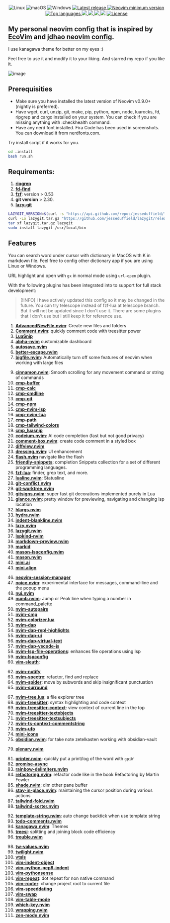 <div align="center">
<p>
    <a>
      <img alt="Linux" src="https://img.shields.io/badge/Linux-%23.svg?style=flat-square&logo=linux&color=FCC624&logoColor=black" />
    </a>
    <a>
      <img alt="macOS" src="https://img.shields.io/badge/macOS-%23.svg?style=flat-square&logo=apple&color=000000&logoColor=white" />
    </a>
    <a>
      <img alt="Windows" src="https://img.shields.io/badge/Windows-%23.svg?style=flat-square&logo=windows&color=0078D6&logoColor=white" />
    </a>
    <a href="https://github.com/destngx/nvim-config/releases/latest">
      <img alt="Latest release" src="https://img.shields.io/github/v/release/jdhao/nvim-config" />
    </a>
    <a href="https://github.com/neovim/neovim/releases/tag/stable">
      <img src="https://img.shields.io/badge/Neovim-0.10.0-blueviolet.svg?style=flat-square&logo=Neovim&logoColor=green" alt="Neovim minimum version"/>
    </a>
    <a href="https://github.com/destngx/nvim-config/search?l=vim-script">
      <img src="https://img.shields.io/github/languages/top/destngx/nvim-config" alt="Top languages"/>
    </a>
    <a href="https://github.com/destngx/nvim-config/graphs/commit-activity">
      <img src="https://img.shields.io/github/commit-activity/m/destngx/nvim-config?style=flat-square" />
    </a>
    <a href="https://github.com/destngx/nvim-config/releases/tag/v0.9.5">
      <img src="https://img.shields.io/github/commits-since/destngx/nvim-config/v0.9.5?style=flat-square" />
    </a>
    <a href="https://github.com/destngx/nvim-config/graphs/contributors">
      <img src="https://img.shields.io/github/contributors/destngx/nvim-config?style=flat-square" />
    </a>
    <a>
      <img src="https://img.shields.io/github/repo-size/destngx/nvim-config?style=flat-square" />
    </a>
    <a href="https://github.com/destngx/nvim-config/blob/master/LICENSE">
      <img src="https://img.shields.io/github/license/destngx/nvim-config?style=flat-square&logo=GNU&label=License" alt="License"/>
    </a>
</p>
</div>

## My personal neovim config that is inspired by [EcoVim](https://github.com/ecosse3/nvim) and [jdhao neovim config](https://github.com/jdhao/nvim-config).

I use kanagawa theme for better on my eyes :)

Feel free to use it and modify it to your liking. And starred my repo if you like it.

![image](https://github.com/destngx/nvim-config/assets/92440783/db8dd463-82d2-4520-b7f0-226596e29127)

## Prerequisities

- Make sure you have installed the latest version of Neovim v0.9.0+ (nightly is preferred).
- Have wget, curl, unzip, git, make, pip, python, npm, node, luarocks, fd, ripgrep and cargo installed on your system. You can check if you are missing anything with :checkhealth command.
- Have any nerd font installed. Fira Code has been used in screenshots. You can download it from nerdfonts.com.

Try install script if it works for you.
``` sh
cd .install
bash run.sh
```
## Requirements:
1. **[ripgrep](https://github.com/BurntSushi/ripgrep)**
2. **[fd-find](https://github.com/sharkdp/fd)**
3. **[fzf](https://github.com/junegunn/fzf)**: version > 0.53
4. **git version** > 2.30.
5. **[lazy-git](https://github.com/jesseduffield/lazygit)**

``` sh
LAZYGIT_VERSION=$(curl -s "https://api.github.com/repos/jesseduffield/lazygit/releases/latest" | grep -Po '"tag_name": "v\K[^"]*')
curl -Lo lazygit.tar.gz "https://github.com/jesseduffield/lazygit/releases/latest/download/lazygit_${LAZYGIT_VERSION}_Linux_x86_64.tar.gz"
tar xf lazygit.tar.gz lazygit
sudo install lazygit /usr/local/bin
```
## Features

You can search word under cursor with dictionary in MacOS with K in markdown file. Feel free to config other dictionary app if you are using Linux or Windows.

URL highlight and open with `gx` in normal mode using `url-open` plugin.

With the following plugins has been integrated into to support for full stack development:

> [!INFO] I have actively updated this config so it may be changed in the future.
> You can try telescope instead of fzf-lua at telescope branch. But it will not be updated since I don't use it.
> There are some plugins that I don't use but I still keep it for reference use.

1. **[AdvancedNewFile.nvim]()**: Create new files and folders
2. **[Comment.nvim]()**: quickly comment code with treesitter power
3. **[LuaSnip](https://github.com/L3MON4D3/LuaSnip)**
4. **[alpha-nvim]()** customizable dashboard
5. **[autosave.nvim]()**
6. **[better-escape.nvim]()**
7. **[bigfile.nvim]()**: Automatically turn off some features of neovim when working with large files
<!-- 8. **[grapple.nvim]()** -->
9. **[cinnamon.nvim]()**: Smooth scrolling for any movement command or string of commands
10. **[cmp-buffer]()**
11. **[cmp-calc]()**
12. **[cmp-cmdline]()**
13. **[cmp-git]()**
14. **[cmp-npm]()**
15. **[cmp-nvim-lsp]()**
16. **[cmp-nvim-lua]()**
17. **[cmp-path]()**
18. **[cmp-tailwind-colors]()**
19. **[cmp_luasnip]()**
20. **[codeium.nvim]()**: AI code completion (fast but not good privacy)
21. **[comment-box.nvim]()**: create code comment in a styled box
22. **[diffview.nvim]()**
23. **[dressing.nvim]()**: UI enhancement
24. **[flash.nvim]()** navigate like the flash
25. **[friendly-snippets]()**: completion Snippets collection for a set of different programming languages.
26. **[fzf-lua]()**: finder, grep text, and more.
27. **[lualine.nvim]()**: Statusline
28. **[git-conflict.nvim]()**
29. **[git-worktree.nvim]()**
30. **[gitsigns.nvim](https://github.com/lewis6991/gitsigns.nvim)**: super fast git decorations implemented purely in Lua
31. **[glance.nvim]()**: pretty window for previewing, navigating and changing lsp location
32. **[hlargs.nvim]()**
33. **[hydra.nvim]()**
34. **[indent-blankline.nvim]()**
35. **[lazy.nvim]()**
36. **[lazygit.nvim]()**
37. **[lspkind-nvim]()**
38. **[markdown-preview.nvim]()**
39. **[markid]()**
40. **[mason-lspconfig.nvim]()**
41. **[mason.nvim]()**
42. **[mini.ai]()**
43. **[mini.align]()**
<!-- 44. **[mini.bufremove]()** -->
<!-- 45. **[multicursors.nvim]()** -->
46. **[neovim-session-manager]()**
47. **[noice.nvim]()**: experimental interface for messages, command-line and the popup menu
48. **[nui.nvim]()**
49. **[numb.nvim]()**: Jump or Peak line when typing a number in command_palette
50. **[nvim-autopairs]()**
51. **[nvim-cmp]()**
52. **[nvim-colorizer.lua]()**
53. **[nvim-dap]()**
54. **[nvim-dap-repl-highlights]()**
55. **[nvim-dap-ui]()**
56. **[nvim-dap-virtual-text]()**
57. **[nvim-dap-vscode-js]()**
58. **[nvim-lsp-file-operations]()**: enhances file operations using lsp
59. **[nvim-lspconfig]()**
60. **[vim-sleuth]()**:
<!-- 61. **[nvim-nonicons]()** -->
62. **[nvim-notify]()**
63. **[nvim-spectre]()**: refactor, find and replace
64. **[nvim-spider]()**: move by subwords and skip insignificant punctuation
65. **[nvim-surround]()**
<!-- 66. **[nvim-toggleterm.lua]()** -->
67. **[nvim-tree.lua]()**: a file explorer tree
68. **[nvim-treesitter]()**: syntax highlighting and code context
69. **[nvim-treesitter-context]()**: view context of current line in the top
70. **[nvim-treesitter-textobjects]()**
71. **[nvim-treesitter-textsubjects]()**
72. **[nvim-ts-context-commentstring]()**
73. **[nvim-ufo]()**
74. **[mini-icons]()**
75. **[obsidian.nvim]()**: for take note zetelkasten working with obsidian-vault
<!-- 76. **[octo.nvim]()** -->
<!-- 77. **[package-info.nvim]()**: enhancement for package.json -->
<!-- 78. **[parrot.nvim]()**: AI assistant -->
79. **[plenary.nvim]()**
<!-- 80. **[popup.nvim]()** deprecated -->
81. **[printer.nvim]()**: quickly put a print/log of the word with `gpiW`
82. **[promise-async]()**
83. **[rainbow-delimiters.nvim]()**
84. **[refactoring.nvim]()**: refactor code like in the book Refactoring by Martin Fowler
85. **[shade.nvim]()**: dim other pane buffer
86. **[stay-in-place.nvim]()**: maintaining the cursor position during various actions
87. **[tailwind-fold.nvim]()**
88. **[tailwind-sorter.nvim]()**
<!-- 89. **[telescope-fzf-native.nvim]()** -->
<!-- 90. **[telescope-repo.nvim]()** -->
<!-- 91. **[telescope.nvim]()** -->
92. **[template-string.nvim]()**: auto change backtick when use template string
93. **[todo-comments.nvim]()**
94. **[kanagawa.nvim]()**: Themes
95. **[treesj]()**: splitting and joining block code efficiency
96. **[trouble.nvim]()**
<!-- 97. **[tsc.nvim]()**: project wide async ts type-checking -->
98. **[tw-values.nvim]()**
99. **[twilight.nvim]()**
100. **[vtsls]()**
101. **[vim-indent-object]()**
102. **[vim-python-pep8-indent]()**
103. **[vim-pythonsense]()**
104. **[vim-repeat]()**: dot repeat for non native command
105. **[vim-rooter]()**: change project root to current file
106. **[vim-speeddating]()**
107. **[vim-swap]()**
108. **[vim-table-mode]()**
109. **[which-key.nvim]()**
110. **[wrapping.nvim]()**
111. **[zen-mode.nvim]()**
